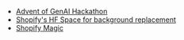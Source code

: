 - [Advent of GenAI Hackathon](https://adventofgenai.com/)
- [Shopify's HF Space for background replacement](https://huggingface.co/spaces/Shopify/background-replacement)
- [Shopify Magic](https://www.shopify.com/magic)